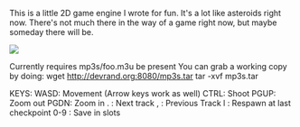 This is a little 2D game engine I wrote for fun. It's a lot like
asteroids right now. There's not much there in the way of a game right
now, but maybe someday there will be.

![](http://nullprogram.com/img/hypernova/hypernova.png)

Currently requires mp3s/foo.m3u be present
You can grab a working copy by doing:
   wget http://devrand.org:8080/mp3s.tar
   tar -xvf mp3s.tar

KEYS:
  WASD: Movement (Arrow keys work as well)
  CTRL: Shoot
  PGUP: Zoom out
  PGDN: Zoom in
  .   : Next track
  ,   : Previous Track
  l   : Respawn at last checkpoint
  0-9 : Save in slots
